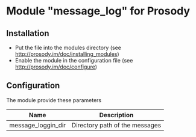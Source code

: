 Module "message_log" for Prosody
================================

Installation
------------

* Put the file into the modules directory (see http://prosody.im/doc/installing_modules)
* Enable the module in the configuration file (see http://prosody.im/doc/configure)


Configuration
-------------

The module provide these parameters

| Name               | Description                    |
| ------------------ | ------------------------------ |
| message_loggin_dir | Directory path of the messages |
